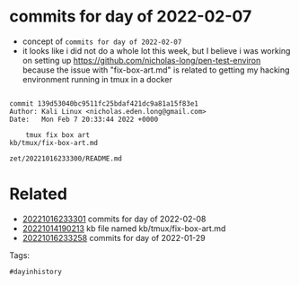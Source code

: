 # commits for day of 2022-02-07

- concept of `commits for day of 2022-02-07`
- it looks like i did not do a whole lot this week, but I believe i was working on setting up https://github.com/nicholas-long/pen-test-environ because the issue with "fix-box-art.md" is related to getting my hacking environment running in tmux in a docker

```

commit 139d53040bc9511fc25bdaf421dc9a81a15f83e1
Author: Kali Linux <nicholas.eden.long@gmail.com>
Date:   Mon Feb 7 20:33:44 2022 +0000

    tmux fix box art
kb/tmux/fix-box-art.md
```

` zet/20221016233300/README.md `

# Related

- [20221016233301](/zet/20221016233301/README.md) commits for day of 2022-02-08
- [20221014190213](/zet/20221014190213/README.md) kb file named kb/tmux/fix-box-art.md
- [20221016233258](/zet/20221016233258/README.md) commits for day of 2022-01-29

Tags:

    #dayinhistory
